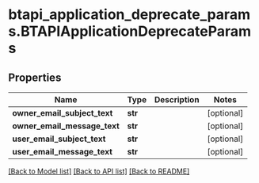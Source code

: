 # btapi_application_deprecate_params.BTAPIApplicationDeprecateParams

## Properties
Name | Type | Description | Notes
------------ | ------------- | ------------- | -------------
**owner_email_subject_text** | **str** |  | [optional] 
**owner_email_message_text** | **str** |  | [optional] 
**user_email_subject_text** | **str** |  | [optional] 
**user_email_message_text** | **str** |  | [optional] 

[[Back to Model list]](../README.md#documentation-for-models) [[Back to API list]](../README.md#documentation-for-api-endpoints) [[Back to README]](../README.md)


